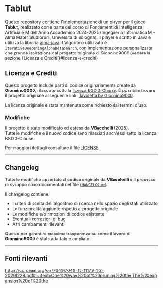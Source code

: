 # Tablut

Questo repository contiene l'implementazione di un player per il gioco **Tablut**, realizzato come parte del corso di Fondamenti di Intelligenza Artificiale M dell'Anno Accademico 2024-2025 (Ingegneria Informatica M - Alma Mater Studiorum, Università di Bologna). Il player è scritto in Java e utilizza la libreria [aima-java](https://github.com/aimacode/aima-java).
L'algoritmo utilizzato è `IterativeDeepeningAlphaBetaSearch`, con implementazione personalizzata che prende ispirazione dal progetto originale di Gionnino9000 (vedere la sezione {Licenza e Crediti[(#licenza-e-crediti).

## Licenza e Crediti

Questo progetto include parti di codice originariamente create da **Gionnino9000**, rilasciate sotto la [licenza BSD 3-Clause](./LICENSE). È possibile trovare il progetto originale al seguente link: [Tavoletta by Gionnino9000](https://github.com/Gionnino9000/Gionnino9000).

La licenza originale è stata mantenuta come richiesto dai termini d’uso.

### Modifiche
Il progetto è stato modificato ed esteso da **VBacchelli** (2025).  
Tutte le modifiche e il nuovo codice sono rilasciati anch'essi sotto la licenza BSD 3-Clause.

Per maggiori dettagli consultare il file [LICENSE](./LICENSE).

---

## Changelog

Tutte le modifiche apportate al codice originale da **VBacchelli** e il processo di sviluppo sono documentati nel file [`CHANGELOG.md`](./CHANGELOG.md).

Il changelog contiene:
- I criteri di scelta dell'algoritmo di ricerca nello spazio degli stati utilizzato
- Le funzionalità aggiunte rispetto al progetto originale  
- Le modifiche e/o rimozioni di codice esistente  
- Eventuali correzioni di bug  
- Altri cambiamenti rilevanti

Questo per garantire massima trasparenza su come il lavoro di **Gionnino9000** è stato adattato e ampliato.

---

## Fonti rilevanti
https://cdn.aaai.org/ojs/7649/7649-13-11179-1-2-20201228.pdf#:~:text=One%20way%20of%20pruning%20the,The%20expansion%20of%20the
